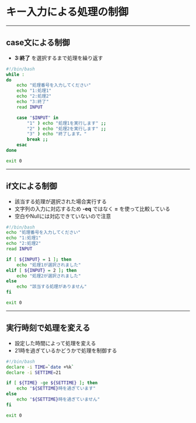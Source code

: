 # キー入力による処理の制御

---

## case文による制御

* **3:終了** を選択するまで処理を繰り返す

```bash
#!/bin/bash
while :
do
    echo "処理番号を入力してください"
    echo "1:処理1"
    echo "2:処理2"
    echo "3:終了"
    read INPUT

    case "$INPUT" in
        "1" ) echo "処理1を実行します" ;;
        "2" ) echo "処理2を実行します" ;;
        "3" ) echo "終了します。"
        break ;;
    esac
done

exit 0
```

---

## if文による制御

* 該当する処理が選択された場合実行する
* 文字列の入力に対応するため **-eq** ではなく **=** を使って比較している
* 空白やNullには対応できていないので注意

```bash
#!/bin/bash
echo "処理番号を入力してください"
echo "1:処理1"
echo "2:処理2"
read INPUT

if [ ${INPUT} = 1 ]; then
    echo "処理1が選択されました"
elif [ ${INPUT} = 2 ]; then
    echo "処理2が選択されました"
else
    echo "該当する処理がありません"
fi

exit 0
```

---

## 実行時刻で処理を変える

* 設定した時間によって処理を変える
* 21時を過ぎているかどうかで処理を制御する

```bash
#!/bin/bash
declare -i TIME=`date +%k`
declare -i SETTIME=21

if [ ${TIME} -ge ${SETTIME} ]; then
    echo "${SETTIME}時を過ぎています"
else
    echo "${SETTIME}時を過ぎていません"
fi

exit 0
```
